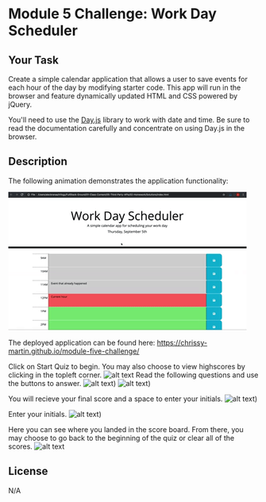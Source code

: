 # Module 5 Challenge: Work Day Scheduler

## Your Task

Create a simple calendar application that allows a user to save events for each hour of the day by modifying starter code. This app will run in the browser and feature dynamically updated HTML and CSS powered by jQuery.

You'll need to use the [Day.js](https://day.js.org/en/) library to work with date and time. Be sure to read the documentation carefully and concentrate on using Day.js in the browser.

## Description









The following animation demonstrates the application functionality:

<!-- @TODO: create ticket to review/update image) -->
![A user clicks on slots on the color-coded calendar and edits the events.](./Assets/05-third-party-apis-homework-demo.gif)

 
 




The deployed application can be found here: https://chrissy-martin.github.io/module-five-challenge/

Click on Start Quiz to begin. You may also choose to view highscores by clicking in the topleft corner.
![alt text](./assets/screenshots/SS1.png)
Read the following questions and use the buttons to answer. 
![alt text](./assets/screenshots/SS2.png))
![alt text](./assets/screenshots/SS3.png))

You will recieve your final score and a space to enter your initials.
![alt text](./assets/screenshots/SS4.png))

Enter your initials.
![alt text](./assets/screenshots/SS5.png))

Here you can see where you landed in the score board. From there, you may choose to go back to the beginning of the quiz or clear all of the scores.
![alt text](./assets/screenshots/SS6.png)


## License

N/A
